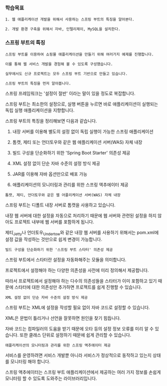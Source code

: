 ### 학습목표

```
1. 웹 애플리케이션 개발을 위해서 사용하는 스프링 부트의 특징을 알아본다.

2. 개발 환경 구축을 위해서 자바, 인텔리제이, MySQL을 설치한다.
```

### 스프링 부트의 특징

```
스프링 부트를 이용하여 쇼핑몰 애플리케이션을 만들기 위해 여러가지 예제를 진행합니다.

이를 통해 웹 서비스 개발을 경험해 볼 수 있도록 구성했습니다.

실무에서도 신규 프로젝트는 모두 스프링 부트 기반으로 만들고 있습니다.

스프링 부트의 특징을 먼저 알아봅니다.
```

스프링 프레임워크는 '설정이 절반' 이라는 말이 있을 정도로 복잡합니다.

스프링 부트는 최소한의 설정으로, 실행 버튼을 누르면 바로 애플리케이션이 실행되는 독립 실행 애플리케이션을 지향합니다.

스프링 부트의 특징을 정리해보면 다음과 같습니다.

1. 내장 서버를 이용해 별도의 설정 없이 독립 실행이 가능한 스프링 애플리케이션

2. 톰캣, 제티 또는 언더토우와 같은 웹 애플리케이션 서버(WAS) 자체 내장

3. 빌드 구성을 단순화하기 위한 'Spring Boot Starter' 의존성 제공

4. XML 설정 없이 단순 자바 수준의 설정 방식 제공

5. JAR를 이용해 자바 옵션만으로 배포 가능

6. 애플리케이션의 모니터링과 관리를 위한 스프링 액추에이터 제공

`톰캣, 제티, 언더토우와 같은 웹 어플리케이션 서버(WAS) 자체 내장`

스프링 부트는 디폴트 내장 서버로 톰캣을 사용하고 있습니다.

내장 웹 서버에 대한 설정을 자동으로 처리하기 때문에 웹 서버와 관련된 설정을 하지 않아도 프로젝트 내부에 웹 서버를 포함하게 됩니다.

제티<sub>Jetty</sub>나 언더토우<sub>Undertow</sub>와 같은 내장 웹 서버를 사용하기 위해서는 pom.xml에 설정 값을 작성하는 것만으로 쉽게 변경이 가능합니다.

`빌드 구성을 단순화하기 위한 '스프링 부트 스타터' 의존성 제공`

스프링 부트에서 스타터란 설정을 자동화해주는 모듈을 의미합니다. 

프로젝트에서 설정해야 하는 다양한 의존성을 사전에 미리 정의해서 제공합니다.

따라서 프로젝트에서 설정해야 하는 다수의 의존성들을 스타터가 이미 포함하고 있기 때문에 스타터에 대한 의존성만 추가하면 프로젝트를 쉽게 진행할 수 있습니다.

`XML 설정 없이 단순 자바 수준의 설정 방식 제공`

스프링 부트는 XML에 설정을 작성할 필요 없이 자바 코드로 설정할 수 있습니다.

XML은 문법이 틀리거나 선언을 잘못하면 원인을 찾기 힘듭니다.

자바 코드는 컴파일러의 도움을 받기 때문에 오타 등의 설정 정보 오류를 미리 알 수 있습니다. 또한 클래스 단위로 설정하기 때문에 쉽게 관리할 수 있습니다.

`애플리케이션의 모니터링과 관리를 위한 스프링 액추에이터 제공`

서비스를 운영하려면 서비스 개발뿐 아니라 서비스가 정상적으로 동작하고 있는지 상태를 모니터링 해야 합니다.

스프링 액추에이터는 스프링 부트 애플리케이션에서 제공하는 여러 가지 정보를 손쉽게 모니터링 할 수 있도록 도와주는 라이브러리입니다.

